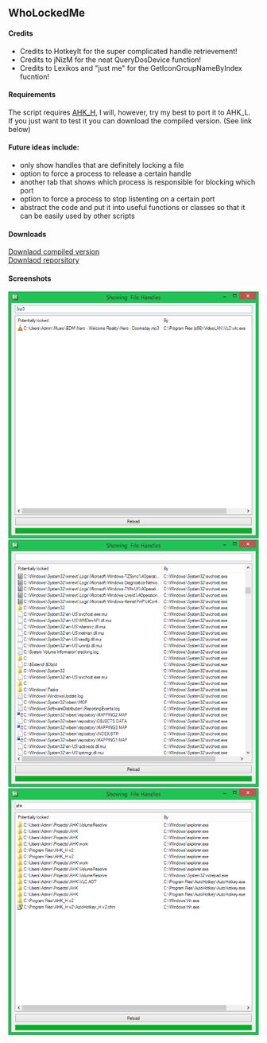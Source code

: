 ## WhoLockedMe

#### Credits
 * Credits to HotkeyIt for the super complicated handle retrievement!
 * Credits to jNizM for the neat QueryDosDevice function!
 * Credits to Lexikos and "just me" for the GetIconGroupNameByIndex fucntion!

#### Requirements
The script requires [AHK_H](https://github.com/HotKeyIt/ahkdll-v2-release/archive/master.zip), I will, however, try my best to port it to AHK_L.  
If you just want to test it you can download the compiled version. (See link below)

#### Future ideas include:
- only show handles that are definitely locking a file
- option to force a process to release a certain handle
- another tab that shows which process is responsible for blocking which port
- option to force a process to stop listenting on a certain port
- abstract the code and put it into useful functions or classes so that it can be easily used by other scripts

#### Downloads
[Downlaod compiled version](WhoLockedMe.exe?raw=true)  
[Downlaod reporsitory](https://github.com/T-vK/WhoLockedMe/archive/master.zip)

#### Screenshots
![Screenshot](Screenshots/Screenshot1.png)
![Screenshot](Screenshots/Screenshot2.png)
![Screenshot](Screenshots/Screenshot3.png)
